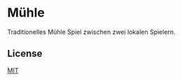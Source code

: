 # Mühle

Traditionelles Mühle Spiel zwischen zwei lokalen Spielern.


## License
[MIT](https://choosealicense.com/licenses/mit/)
